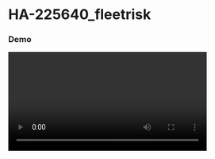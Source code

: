 # HA-225640_fleetrisk

### **Demo**
<video src="https://raw.githubusercontent.com/prajakta-1527/HA-225640_fleetrisk/main/VID-20221210-WA0005.mp4" width="400"></video>
